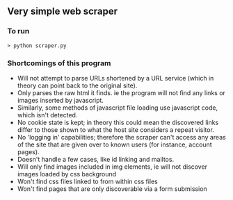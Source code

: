 ## Very simple web scraper

### To run
```
> python scraper.py
```

### Shortcomings of this program
* Will not attempt to parse URLs shortened by a URL service (which in theory can point back to the original site).
* Only parses the raw html it finds. ie the program will not find any links or images inserted by javascript.
* Similarly, some methods of javascript file loading use javascript code, which isn't detected.
* No cookie state is kept; in theory this could mean the discovered links differ to those shown to what the host site considers a repeat visitor.
* No 'logging in' capabilities; therefore the scraper can't access any areas of the site that are given over to known users (for instance, account pages).
* Doesn't handle a few cases, like id linking and mailtos.
* Will only find images included in img elements, ie will not discover images loaded by css background
* Won't find css files linked to from within css files
* Won't find pages that are only discoverable via a form submission